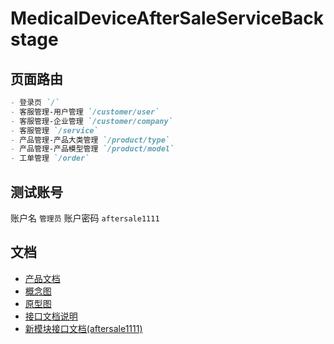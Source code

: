 # MedicalDeviceAfterSaleServiceBackstage

## 页面路由

```markdown
- 登录页 `/`
- 客服管理-用户管理 `/customer/user`
- 客服管理-企业管理 `/customer/company`
- 客服管理 `/service`
- 产品管理-产品大类管理 `/product/type`
- 产品管理-产品模型管理 `/product/model`
- 工单管理 `/order`
```

## 测试账号

账户名 `管理员`
账户密码 `aftersale1111`

## 文档

- [产品文档](https://wizzstudio.feishu.cn/docx/doxcn3OPMHR2E2UbeU8PWE0EjFh)
- [概念图](https://modao.cc/app/uojxAUBurl46enoCEJNZy)
- [原型图](https://www.figma.com/file/AexzIo733ORZWnnNYJNRVo/%E5%AE%A2%E6%9C%8D%E5%B7%A5%E5%8D%95%E7%B3%BB%E7%BB%9F)
- [接口文档说明](https://wizzstudio.feishu.cn/docx/QYondktQKoDH2vx6n0BcEedCnVh)
- [新模块接口文档(aftersale1111)](https://www.apifox.cn/apidoc/shared-ca03532d-633b-4644-9756-b151620e0e20)
